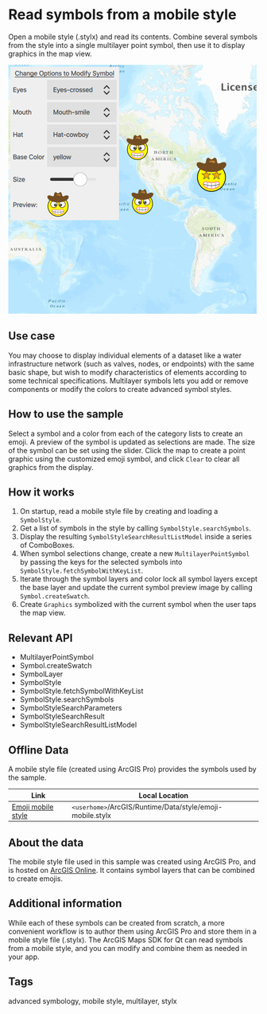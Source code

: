 # Read symbols from a mobile style

Open a mobile style (.stylx) and read its contents. Combine several symbols from the style into a single multilayer point symbol, then use it to display graphics in the map view.

![](screenshot.png)

## Use case

You may choose to display individual elements of a dataset like a water infrastructure network (such as valves, nodes, or endpoints) with the same basic shape, but wish to modify characteristics of elements according to some technical specifications. Multilayer symbols lets you add or remove components or modify the colors to create advanced symbol styles.

## How to use the sample

Select a symbol and a color from each of the category lists to create an emoji. A preview of the symbol is updated as selections are made. The size of the symbol can be set using the slider. Click the map to create a point graphic using the customized emoji symbol, and click `Clear` to clear all graphics from the display.

## How it works

1. On startup, read a mobile style file by creating and loading a `SymbolStyle`.
2. Get a list of symbols in the style by calling `SymbolStyle.searchSymbols`.
3. Display the resulting `SymbolStyleSearchResultListModel` inside a series of ComboBoxes.
4. When symbol selections change, create a new `MultilayerPointSymbol` by passing the keys for the selected symbols into `SymbolStyle.fetchSymbolWithKeyList`.
5. Iterate through the symbol layers and color lock all symbol layers except the base layer and update the current symbol preview image by calling `Symbol.createSwatch`.
6. Create `Graphics` symbolized with the current symbol when the user taps the map view.

## Relevant API

* MultilayerPointSymbol
* Symbol.createSwatch
* SymbolLayer
* SymbolStyle
* SymbolStyle.fetchSymbolWithKeyList
* SymbolStyle.searchSymbols
* SymbolStyleSearchParameters
* SymbolStyleSearchResult
* SymbolStyleSearchResultListModel

## Offline Data

A mobile style file (created using ArcGIS Pro) provides the symbols used by the sample.

Link | Local Location
---------|-------|
|[Emoji mobile style](https://www.arcgis.com/home/item.html?id=1bd036f221f54a99abc9e46ff3511cbf)| `<userhome>`/ArcGIS/Runtime/Data/style/emoji-mobile.stylx |

## About the data

The mobile style file used in this sample was created using ArcGIS Pro, and is hosted on [ArcGIS Online](https://www.arcgis.com/home/item.html?id=1bd036f221f54a99abc9e46ff3511cbf). It contains symbol layers that can be combined to create emojis.

## Additional information

While each of these symbols can be created from scratch, a more convenient workflow is to author them using ArcGIS Pro and store them in a mobile style file (.stylx). The ArcGIS Maps SDK for Qt can read symbols from a mobile style, and you can modify and combine them as needed in your app.

## Tags

advanced symbology, mobile style, multilayer, stylx

